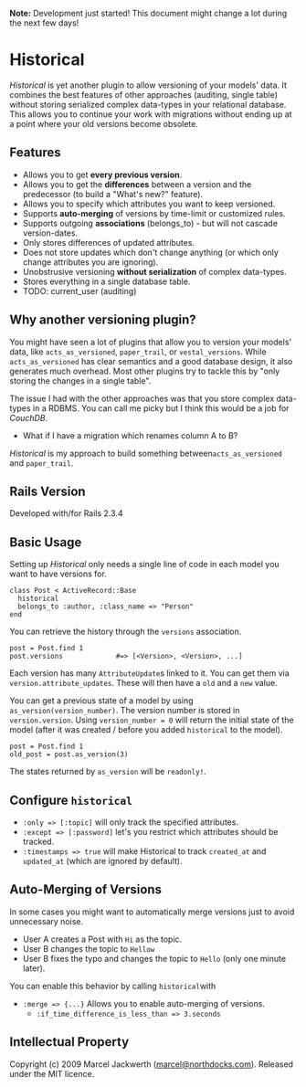 **Note:** Development just started! This document might change a lot during the next few days!

# Historical

*Historical* is yet another plugin to allow versioning of your models' data. It combines the
best features of other approaches (auditing, single table) without storing serialized
complex data-types in your relational database. This allows you to continue your work
with migrations without ending up at a point where your old versions become obsolete.

## Features

* Allows you to get **every previous version**.
* Allows you to get the **differences** between a version and the predecessor (to build a "What's new?" feature).
* Allows you to specify which attributes you want to keep versioned.
* Supports **auto-merging** of versions by time-limit or customized rules.
* Supports outgoing **associations** (belongs_to) - but will not cascade version-dates.
* Only stores differences of updated attributes.
* Does not store updates which don't change anything (or which only change attributes you are ignoring).
* Unobstrusive versioning **without serialization** of complex data-types.
* Stores everything in a single database table.
* TODO: current_user (auditing)

## Why another versioning plugin?

You might have seen a lot of plugins that allow you to version your models' data, like
`acts_as_versioned`, `paper_trail`, or `vestal_versions`. While `acts_as_versioned`
has clear semantics and a good database design, it also generates much overhead. Most
other plugins try to tackle this by "only storing the changes in a single table".

The issue I had with the other approaches was that you store complex data-types
in a RDBMS. You can call me picky but I think this would be a job for *CouchDB*. 

* What if I have a migration which renames column A to B?

*Historical* is my approach to build something between`acts_as_versioned` and `paper_trail`.

## Rails Version

Developed with/for Rails 2.3.4

## Basic Usage

Setting up *Historical* only needs a single line of code in each model you want to have versions for.

    class Post < ActiveRecord::Base
      historical
      belongs_to :author, :class_name => "Person"
    end
    
You can retrieve the history through the `versions` association.

    post = Post.find 1
    post.versions             #=> [<Version>, <Version>, ...]

Each version has many `AttributeUpdate`s linked to it. You can get them via `version.attribute_updates`. These
will then have a `old` and a `new` value.

You can get a previous state of a model by using `as_version(version_number)`. The version number is stored in
`version.version`. Using `version_number = 0` will return the initial state of the model (after it was created /
before you added `historical` to the model).

    post = Post.find 1
    old_post = post.as_version(3)
    
The states returned by `as_version` will be `readonly!`.

## Configure `historical`

* `:only => [:topic]` will only track the specified attributes.
* `:except => [:password]` let's you restrict which attributes should be tracked.
* `:timestamps => true` will make Historical to track `created_at` and `updated_at` (which are ignored by default).

## Auto-Merging of Versions

In some cases you might want to automatically merge versions just to avoid unnecessary noise.

* User A creates a Post with `Hi` as the topic.
* User B changes the topic to `Hellow`
* User B fixes the typo and changes the topic to `Hello` (only one minute later).

You can enable this behavior by calling `historical`with

* `:merge => {...}` Allows you to enable auto-merging of versions.
  * `:if_time_difference_is_less_than => 3.seconds`

## Intellectual Property

Copyright (c) 2009 Marcel Jackwerth (marcel@northdocks.com). Released under the MIT licence.
